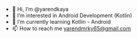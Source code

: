 - 👋 Hi, I’m @yarendkaya
- 👀 I’m interested in Android Development (Kotlin)
- 🌱 I’m currently learning Kotlin - Android
- 📫 How to reach me yarendmrky65@gmail.com

<!---
yarendkaya/yarendkaya is a ✨ special ✨ repository because its `README.md` (this file) appears on your GitHub profile.
You can click the Preview link to take a look at your changes.
--->

